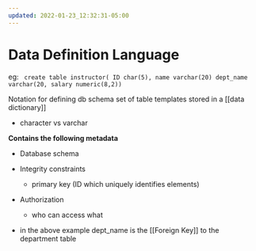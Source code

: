 ```yaml
---
updated: 2022-01-23_12:32:31-05:00
---
```

# Data Definition Language
eg: ``` create table instructor(
			ID char(5),
			name varchar(20)
			dept_name varchar(20,
			salary numeric(8,2))```

Notation for defining db schema
set of table templates stored in a [[data dictionary]]
* character vs varchar

**Contains the following metadata**
* Database schema
* Integrity constraints
	* primary key (ID which uniquely identifies elements)
* Authorization
	* who can access what


* in the above example dept_name is the [[Foreign Key]] to the department table